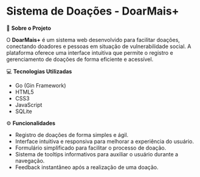 # Sistema de Doações - DoarMais+

🎯 **Sobre o Projeto**

O **DoarMais+** é um sistema web desenvolvido para facilitar doações, conectando doadores e pessoas em situação de vulnerabilidade social. A plataforma oferece uma interface intuitiva que permite o registro e gerenciamento de doações de forma eficiente e acessível.

💻 **Tecnologias Utilizadas**

- Go (Gin Framework)
- HTML5
- CSS3
- JavaScript
- SQLite

⚙️ **Funcionalidades**

- Registro de doações de forma simples e ágil.
- Interface intuitiva e responsiva para melhorar a experiência do usuário.
- Formulário simplificado para facilitar o processo de doação.
- Sistema de tooltips informativos para auxiliar o usuário durante a navegação.
- Feedback instantâneo após a realização de uma doação.


